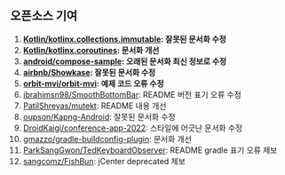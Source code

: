 ## 오픈소스 기여

1. **[Kotlin/kotlinx.collections.immutable](https://github.com/Kotlin/kotlinx.collections.immutable/pull/129): 잘못된 문서화 수정**
2. **[Kotlin/kotlinx.coroutines](https://github.com/Kotlin/kotlinx.coroutines/pull/3461): 문서화 개선**
3. **[android/compose-sample](https://github.com/android/compose-samples/pull/821): 오래된 문서화 최신 정보로 수정**
4. **[airbnb/Showkase](https://github.com/airbnb/Showkase/pull/254): 잘못된 문서화 수정**
5. **[orbit-mvi/orbit-mvi](https://github.com/orbit-mvi/orbit-mvi/pull/112): 예제 코드 오류 수정**
6. [ibrahimsn98/SmoothBottomBar](https://github.com/ibrahimsn98/SmoothBottomBar/pull/100): README 버전 표기 오류 수정
7. [PatilShreyas/mutekt](https://github.com/PatilShreyas/mutekt/pull/7): README 내용 개선
8. [oupson/Kapng-Android](https://github.com/oupson/Kapng-Android/pull/13): 잘못된 문서화 수정
9. [DroidKaigi/conference-app-2022](https://github.com/DroidKaigi/conference-app-2022/pull/194): 스타일에 어긋난 문서화 수정
10. [gmazzo/gradle-buildconfig-plugin](https://github.com/gmazzo/gradle-buildconfig-plugin/pull/33): 문서화 개선
11. [ParkSangGwon/TedKeyboardObserver](https://github.com/ParkSangGwon/TedKeyboardObserver/issues/8): README gradle 표기 오류 제보
12. [sangcomz/FishBun](https://github.com/sangcomz/FishBun/issues/244): jCenter deprecated 제보
